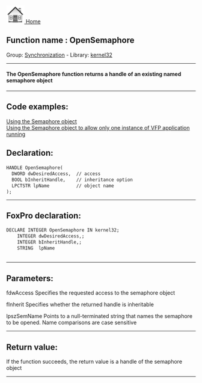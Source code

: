 [<img src="../../images/home.png"> Home ](https://github.com/VFPX/Win32API)  

## Function name : OpenSemaphore
Group: [Synchronization](../../functions_group.md#Synchronization)  -  Library: [kernel32](../../Libraries.md#kernel32)  
***  


#### The OpenSemaphore function returns a handle of an existing named semaphore object
***  


## Code examples:
[Using the Semaphore object](../../samples/sample_008.md)  
[Using the Semaphore object to allow only one instance of VFP application running](../../samples/sample_147.md)  

## Declaration:
```foxpro  
HANDLE OpenSemaphore(
  DWORD dwDesiredAccess,  // access
  BOOL bInheritHandle,    // inheritance option
  LPCTSTR lpName          // object name
);  
```  
***  


## FoxPro declaration:
```foxpro  
DECLARE INTEGER OpenSemaphore IN kernel32;
	INTEGER dwDesiredAccess,;
	INTEGER bInheritHandle,;
	STRING  lpName
  
```  
***  


## Parameters:
fdwAccess
Specifies the requested access to the semaphore object

fInherit
Specifies whether the returned handle is inheritable

lpszSemName
Points to a null-terminated string that names the semaphore to be opened. Name comparisons are case sensitive  
***  


## Return value:
If the function succeeds, the return value is a handle of the semaphore object  
***  

